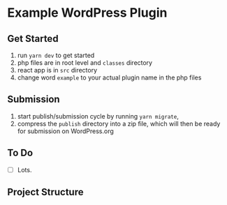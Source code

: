 # Example WordPress Plugin

## Get Started
1. run `yarn dev` to get started
1. php files are in root level and `classes` directory
1. react app is in `src` directory
1. change word `example` to your actual plugin name in the php files

## Submission
1. start publish/submission cycle by running `yarn migrate`, 
1. compress the `publish` directory into a zip file, which will then be ready for submission on WordPress.org

## To Do
- [ ] Lots.

## Project Structure
